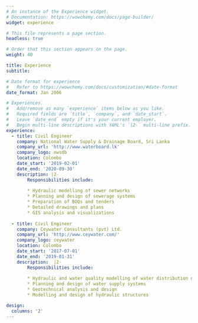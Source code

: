 ```yaml
---
# An instance of the Experience widget.
# Documentation: https://wowchemy.com/docs/page-builder/
widget: experience

# This file represents a page section.
headless: true

# Order that this section appears on the page.
weight: 40

title: Experience
subtitle:

# Date format for experience
#   Refer to https://wowchemy.com/docs/customization/#date-format
date_format: Jan 2006

# Experiences.
#   Add/remove as many `experience` items below as you like.
#   Required fields are `title`, `company`, and `date_start`.
#   Leave `date_end` empty if it's your current employer.
#   Begin multi-line descriptions with YAML's `|2-` multi-line prefix.
experience:
  - title: Civil Engineer
    company: National Water Supply & Drainage Board, Sri Lanka
    company_url: 'http://www.waterboard.lk'
    company_logo: nwsdb
    location: Colombo
    date_start: '2019-02-01'
    date_end: '2020-09-30'
    description: |2-
        Responsibilities include:
        
        * Hydraulic modelling of sewer networks
        * Planning and design of sewerage systems
        * Preparation of BOQs and tenders
        * Detailed drawings and plans
        * GIS analysis and visualizations
        
  - title: Civil Engineer
    company: Ceywater Consultants (pvt) Ltd.
    company_url: 'http://www.ceywater.com/'
    company_logo: ceywater
    location: Colombo
    date_start: '2017-07-01'
    date_end: '2019-01-31'
    description:  |2-
        Responsibilities include:
        
        * Hydraulic and water quality modelling of water distribution networks
        * Planning and design of water supply systems
        * Geotechnical analysis and design
        * Modelling and design of hydraulic structures

design:
  columns: '2'
---
```

